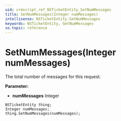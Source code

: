 ```yaml
---
uid: crmscript_ref_NSTicketEntity_SetNumMessages
title: SetNumMessages(Integer numMessages)
intellisense: NSTicketEntity.SetNumMessages
keywords: NSTicketEntity, GetNumMessages
so.topic: reference
---
```


# SetNumMessages(Integer numMessages)

The total number of messages for this request.

**Parameter:** 
* **numMessages** Integer

```crmscript
NSTicketEntity thing;
Integer numMessages;
thing.SetNumMessages(numMessages);
```

